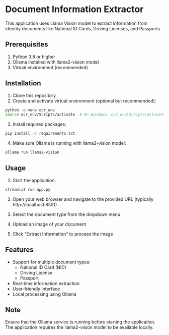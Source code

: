 # Document Information Extractor

This application uses Llama Vision model to extract information from identity documents like National ID Cards, Driving Licenses, and Passports.

## Prerequisites

1. Python 3.8 or higher
2. Ollama installed with llama2-vision model
3. Virtual environment (recommended)

## Installation

1. Clone this repository
2. Create and activate virtual environment (optional but recommended):
```bash
python -m venv ocr_env
source ocr_env/Scripts/activate  # On Windows: ocr_env\Scripts\activate
```

3. Install required packages:
```bash
pip install -r requirements.txt
```

4. Make sure Ollama is running with llama2-vision model:
```bash
ollama run llama2-vision
```

## Usage

1. Start the application:
```bash
streamlit run app.py
```

2. Open your web browser and navigate to the provided URL (typically http://localhost:8501)

3. Select the document type from the dropdown menu

4. Upload an image of your document

5. Click "Extract Information" to process the image

## Features

- Support for multiple document types:
  - National ID Card (NID)
  - Driving License
  - Passport
- Real-time information extraction
- User-friendly interface
- Local processing using Ollama

## Note

Ensure that the Ollama service is running before starting the application. The application requires the llama2-vision model to be available locally.
